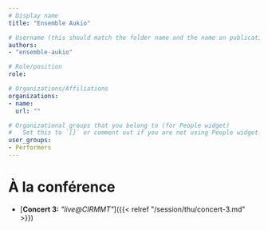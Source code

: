 ```yaml
---
# Display name
title: "Ensemble Aukio"

# Username (this should match the folder name and the name on publications)
authors:
- "ensemble-aukio"

# Role/position
role:

# Organizations/Affiliations
organizations:
- name: 
  url: ""

# Organizational groups that you belong to (for People widget)
#   Set this to `[]` or comment out if you are not using People widget.
user_groups:
- Performers
---
```


<!-- # À propos

Elit exercitation eu occaecat velit ad. 
-->

# À la conférence

- [**Concert 3:** *"live@CIRMMT"*]({{< relref "/session/thu/concert-3.md" >}})